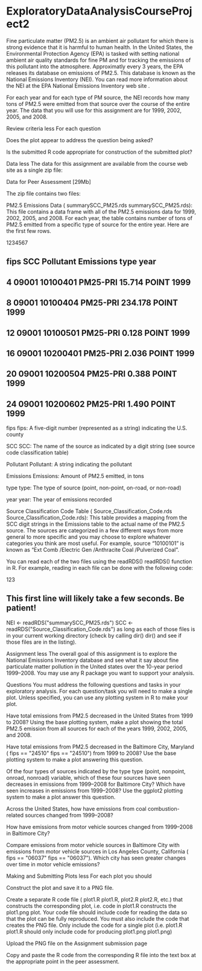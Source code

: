 # ExploratoryDataAnalysisCourseProject2
Fine particulate matter (PM2.5) is an ambient air pollutant for which there is strong evidence that it is harmful to human health. In the United States, the Environmental Protection Agency (EPA) is tasked with setting national ambient air quality standards for fine PM and for tracking the emissions of this pollutant into the atmosphere. Approximatly every 3 years, the EPA releases its database on emissions of PM2.5. This database is known as the National Emissions Inventory (NEI). You can read more information about the NEI at the 
EPA National Emissions Inventory web site
.

For each year and for each type of PM source, the NEI records how many tons of PM2.5 were emitted from that source over the course of the entire year. The data that you will use for this assignment are for 1999, 2002, 2005, and 2008.

Review criteria
less 
For each question

Does the plot appear to address the question being asked?

Is the submitted R code appropriate for construction of the submitted plot?

Data
less 
The data for this assignment are available from the course web site as a single zip file:

Data for Peer Assessment
 [29Mb]

The zip file contains two files:

PM2.5 Emissions Data (
summarySCC_PM25.rds
summarySCC_PM25.rds): This file contains a data frame with all of the PM2.5 emissions data for 1999, 2002, 2005, and 2008. For each year, the table contains number of tons of PM2.5 emitted from a specific type of source for the entire year. Here are the first few rows.

1234567
##     fips      SCC Pollutant Emissions  type year
## 4  09001 10100401  PM25-PRI    15.714 POINT 1999
## 8  09001 10100404  PM25-PRI   234.178 POINT 1999
## 12 09001 10100501  PM25-PRI     0.128 POINT 1999
## 16 09001 10200401  PM25-PRI     2.036 POINT 1999
## 20 09001 10200504  PM25-PRI     0.388 POINT 1999
## 24 09001 10200602  PM25-PRI     1.490 POINT 1999
fips
fips: A five-digit number (represented as a string) indicating the U.S. county

SCC
SCC: The name of the source as indicated by a digit string (see source code classification table)

Pollutant
Pollutant: A string indicating the pollutant

Emissions
Emissions: Amount of PM2.5 emitted, in tons

type
type: The type of source (point, non-point, on-road, or non-road)

year
year: The year of emissions recorded

Source Classification Code Table (
Source_Classification_Code.rds
Source_Classification_Code.rds): This table provides a mapping from the SCC digit strings in the Emissions table to the actual name of the PM2.5 source. The sources are categorized in a few different ways from more general to more specific and you may choose to explore whatever categories you think are most useful. For example, source “10100101” is known as “Ext Comb /Electric Gen /Anthracite Coal /Pulverized Coal”.

You can read each of the two files using the 
readRDS()
readRDS() function in R. For example, reading in each file can be done with the following code:

123
## This first line will likely take a few seconds. Be patient!
NEI <- readRDS("summarySCC_PM25.rds")
SCC <- readRDS("Source_Classification_Code.rds")
as long as each of those files is in your current working directory (check by calling 
dir()
dir() and see if those files are in the listing).

Assignment
less 
The overall goal of this assignment is to explore the National Emissions Inventory database and see what it say about fine particulate matter pollution in the United states over the 10-year period 1999–2008. You may use any R package you want to support your analysis.

Questions
You must address the following questions and tasks in your exploratory analysis. For each question/task you will need to make a single plot. Unless specified, you can use any plotting system in R to make your plot.

Have total emissions from PM2.5 decreased in the United States from 1999 to 2008? Using the base plotting system, make a plot showing the total PM2.5 emission from all sources for each of the years 1999, 2002, 2005, and 2008.

Have total emissions from PM2.5 decreased in the Baltimore City, Maryland (
fips == "24510"
fips == "24510") from 1999 to 2008? Use the base plotting system to make a plot answering this question.

Of the four types of sources indicated by the 
type
type (point, nonpoint, onroad, nonroad) variable, which of these four sources have seen decreases in emissions from 1999–2008 for Baltimore City? Which have seen increases in emissions from 1999–2008? Use the ggplot2 plotting system to make a plot answer this question.

Across the United States, how have emissions from coal combustion-related sources changed from 1999–2008?

How have emissions from motor vehicle sources changed from 1999–2008 in Baltimore City?

Compare emissions from motor vehicle sources in Baltimore City with emissions from motor vehicle sources in Los Angeles County, California (
fips == "06037"
fips == "06037"). Which city has seen greater changes over time in motor vehicle emissions?

Making and Submitting Plots
less 
For each plot you should

Construct the plot and save it to a PNG file.

Create a separate R code file (
plot1.R
plot1.R, 
plot2.R
plot2.R, etc.) that constructs the corresponding plot, i.e. code in plot1.R constructs the plot1.png plot. Your code file should include code for reading the data so that the plot can be fully reproduced. You must also include the code that creates the PNG file. Only include the code for a single plot (i.e. 
plot1.R
plot1.R should only include code for producing 
plot1.png
plot1.png)

Upload the PNG file on the Assignment submission page

Copy and paste the R code from the corresponding R file into the text box at the appropriate point in the peer assessment.
